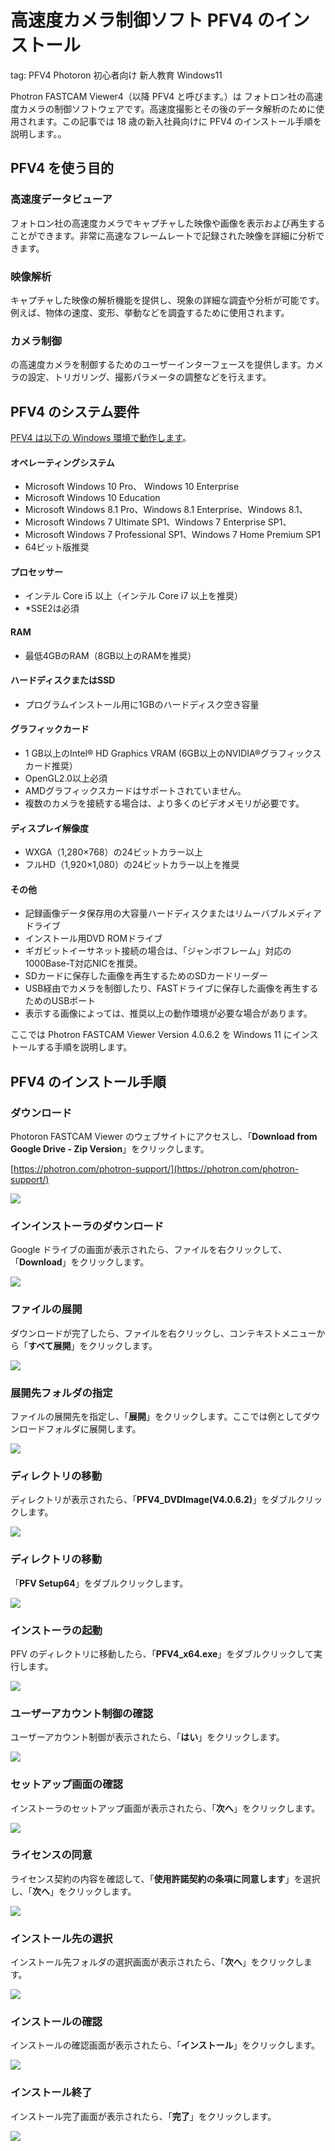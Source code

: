 # 高速度カメラ制御ソフト PFV4 のインストール
tag: PFV4 Photoron 初心者向け 新人教育 Windows11

Photron FASTCAM Viewer4（以降 PFV4 と呼びます。）は フォトロン社の高速度カメラの制御ソフトウェアです。高速度撮影とその後のデータ解析のために使用されます。この記事では 18 歳の新入社員向けに PFV4 のインストール手順を説明します。。

## PFV4 を使う目的
### 高速度データビューア
フォトロン社の高速度カメラでキャプチャした映像や画像を表示および再生することができます。非常に高速なフレームレートで記録された映像を詳細に分析できます。

### 映像解析
キャプチャした映像の解析機能を提供し、現象の詳細な調査や分析が可能です。例えば、物体の速度、変形、挙動などを調査するために使用されます。

### カメラ制御
の高速度カメラを制御するためのユーザーインターフェースを提供します。カメラの設定、トリガリング、撮影パラメータの調整などを行えます。

## PFV4 のシステム要件
[PFV4 は以下の Windows 環境で動作します](https://photron.com/wp-content/uploads/2023/06/PFV4-2020.03.03_Online-Res.pdf)。

#### オペレーティングシステム
- Microsoft Windows 10 Pro、 Windows 10 Enterprise
- Microsoft Windows 10 Education
- Microsoft Windows 8.1 Pro、Windows 8.1 Enterprise、Windows 8.1、
- Microsoft Windows 7 Ultimate SP1、Windows 7 Enterprise SP1、
- Microsoft Windows 7 Professional SP1、Windows 7 Home Premium SP1
- 64ビット版推奨 

#### プロセッサー
- インテル Core i5 以上（インテル Core i7 以上を推奨）
- *SSE2は必須

#### RAM
- 最低4GBのRAM（8GB以上のRAMを推奨）

#### ハードディスクまたはSSD
- プログラムインストール用に1GBのハードディスク空き容量 

#### グラフィックカード
- 1 GB以上のIntel® HD Graphics VRAM (6GB以上のNVIDIA®グラフィックスカード推奨）
- OpenGL2.0以上必須
- AMDグラフィックスカードはサポートされていません。
- 複数のカメラを接続する場合は、より多くのビデオメモリが必要です。

#### ディスプレイ解像度
- WXGA（1,280×768）の24ビットカラー以上
- フルHD（1,920×1,080）の24ビットカラー以上を推奨

#### その他
- 記録画像データ保存用の大容量ハードディスクまたはリムーバブルメディアドライブ
- インストール用DVD ROMドライブ
- ギガビットイーサネット接続の場合は、「ジャンボフレーム」対応の1000Base-T対応NICを推奨。
 - SDカードに保存した画像を再生するためのSDカードリーダー
- USB経由でカメラを制御したり、FASTドライブに保存した画像を再生するためのUSBポート
- 表示する画像によっては、推奨以上の動作環境が必要な場合があります。

ここでは Photron FASTCAM Viewer 
Version 4.0.6.2 を Windows 11 にインストールする手順を説明します。

## PFV4 のインストール手順
### ダウンロード
Photoron FASTCAM Viewer のウェブサイトにアクセスし、「**Download from Google Drive - Zip Version**」をクリックします。

[https://photron.com/photron-support/](https://photron.com/photron-support/)


![](03_officialsite.png)
### インインストーラのダウンロード
Google ドライブの画面が表示されたら、ファイルを右クリックして、「**Download**」をクリックします。

![](05_officialsite.png)
### ファイルの展開
ダウンロードが完了したら、ファイルを右クリックし、コンテキストメニューから「**すべて展開**」をクリックします。

![](105.png)
### 展開先フォルダの指定
ファイルの展開先を指定し、「**展開**」をクリックします。ここでは例としてダウンロードフォルダに展開します。

![](107.png)
### ディレクトリの移動
ディレクトリが表示されたら、「**PFV4_DVDImage(V4.0.6.2)**」をダブルクリックします。

![](109.png)
### ディレクトリの移動
「**PFV Setup64**」をダブルクリックします。

![](111.png)
### インストーラの起動
PFV のディレクトリに移動したら、「**PFV4_x64.exe**」をダブルクリックして実行します。

![](115.png)
### ユーザーアカウント制御の確認
ユーザーアカウント制御が表示されたら、「**はい**」をクリックします。

![](117.png)
### セットアップ画面の確認
インストーラのセットアップ画面が表示されたら、「**次へ**」をクリックします。

![](119.png)
### ライセンスの同意
ライセンス契約の内容を確認して、「**使用許諾契約の条項に同意します**」を選択し、「**次へ**」をクリックします。

![](121.png)
### インストール先の選択
インストール先フォルダの選択画面が表示されたら、「**次へ**」をクリックします。

![](123.png)
### インストールの確認
インストールの確認画面が表示されたら、「**インストール**」をクリックします。

![](125.png)
### インストール終了
インストール完了画面が表示されたら、「**完了**」をクリックします。

![](127.png)
 